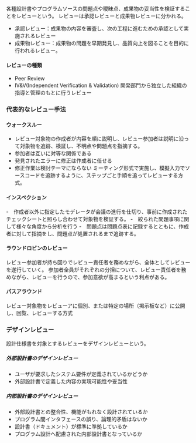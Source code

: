 各種設計書やプログラムソースの問題点や曖昧点、成果物の妥当性を検証することをレビューという。
レビューは承認レビューと成果物レビューに分かれる。
- 承認レビュー：成果物の内容を審査し、次の工程に進むための承認として実施されるレビュー
- 成果物レビュー：成果物の問題を早期発見し、品質向上を図ることを目的に行われるレビュー。

#### レビューの種類
- Peer Review
- IV&V(Independent Verification & Validation)
  開発部門から独立した組織の指導と管理のもとに行うレビュー

### 代表的なレビュー手法
#### ウォークスルー
- レビュー対象物の作成者が内容を順に説明し、レビュー参加者は説明に沿って対象物を追跡、検証し、不明点や問題点を指摘する。
- 参加者は互いに対等な関係である
- 発見されたエラーに修正は作成者に任せる
- 修正作業は検討テーマにならない
ミーティング形式で実施し、模擬入力でソースコードを追跡するように、ステップごと手順を追ってレビューする方式。

#### インスペクション
-　作成者以外に指定したモデレータが会議の進行を仕切り、事前に作成されたチェックシートと照らし合わせて対象物を検証する。
-　絞られた問題事項に関して様々な角度から分析を行う
-　問題点は問題点表に記録するとともに、作成者に対して指摘をし、問題点が処置されるまで追跡する。

#### ラウンドロビンのレビュー
レビュー参加者が持ち回りでレビュー責任者を務めながら、全体としてレビューを遂行していく。
参加者全員がそれぞれの分担について、レビュー責任者を務めながら、レビューを行うので、参加意欲が高まるという利点がある。

#### パスアラウンド
レビュー対象物をレビューアに個別、または特定の場所（掲示板など）に公開し、回覧、レビューする方式

### デザインレビュー
設計仕様書を対象とするレビューをデザインレビューという。
##### 外部設計書のデザインレビュー
- ユーザが要求したシステム要件が定義されているかどうか
- 外部設計書で定義した内容の実現可能性や妥当性

##### 内部設計書のデザインレビュー
- 外部設計書との整合性、機能がもれなく設計されているか
- プログラム間インタフェースの誤り、論理的矛盾はないか
- 設計書（ドキュメント）が標準に準拠しているか
- プログラム設計へ配慮された内部設計書となっているか